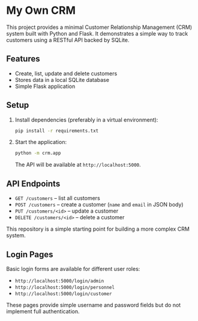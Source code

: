 # My Own CRM

This project provides a minimal Customer Relationship Management (CRM) system
built with Python and Flask. It demonstrates a simple way to track customers
using a RESTful API backed by SQLite.

## Features

- Create, list, update and delete customers
- Stores data in a local SQLite database
- Simple Flask application

## Setup

1. Install dependencies (preferably in a virtual environment):

   ```bash
   pip install -r requirements.txt
   ```

2. Start the application:

   ```bash
   python -m crm.app
   ```

   The API will be available at `http://localhost:5000`.

## API Endpoints

- `GET /customers` – list all customers
- `POST /customers` – create a customer (`name` and `email` in JSON body)
- `PUT /customers/<id>` – update a customer
- `DELETE /customers/<id>` – delete a customer

This repository is a simple starting point for building a more complex CRM system.

## Login Pages

Basic login forms are available for different user roles:

- `http://localhost:5000/login/admin`
- `http://localhost:5000/login/personnel`
- `http://localhost:5000/login/customer`

These pages provide simple username and password fields but do not implement
full authentication.
